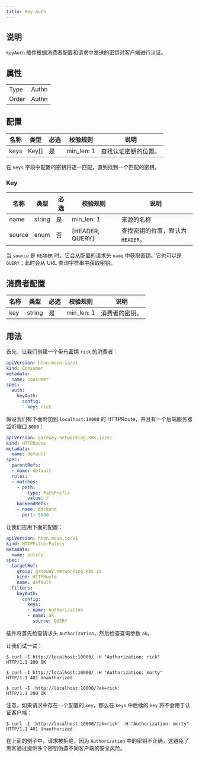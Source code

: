 ```yaml
---
title: Key Auth
---
```


## 说明

`keyAuth` 插件根据消费者配置和请求中发送的密钥对客户端进行认证。

## 属性

|       |       |
|-------|-------|
| Type  | Authn |
| Order | Authn |

## 配置

| 名称 | 类型  | 必选 | 校验规则   | 说明                 |
|------|-------|------|------------|----------------------|
| keys | Key[] | 是   | min_len: 1 | 查找认证密钥的位置。 |

在 `keys` 字段中配置的密钥将逐一匹配，直到找到一个匹配的密钥。

### Key

| 名称   | 类型   | 必选 | 校验规则        | 说明                              |
|--------|--------|------|-----------------|-----------------------------------|
| name   | string | 是   | min_len: 1      | 来源的名称                        |
| source | enum   | 否   | [HEADER, QUERY] | 查找密钥的位置，默认为 `HEADER`。 |

当 `source` 是 `HEADER` 时，它会从配置的请求头 `name` 中获取密钥。它也可以是 `QUERY`：此时会从 URL 查询字符串中获取密钥。

## 消费者配置

| 名称 | 类型   | 必选 | 校验规则   | 说明           |
|------|--------|------|------------|----------------|
| key  | string | 是   | min_len: 1 | 消费者的密钥。 |

## 用法

首先，让我们创建一个带有密钥 `rick` 的消费者：

```yaml
apiVersion: htnn.mosn.io/v1
kind: Consumer
metadata:
  name: consumer
spec:
  auth:
    keyAuth:
      config:
        key: rick
```

假设我们有下面附加到 `localhost:10000` 的 HTTPRoute，并且有一个后端服务器监听端口 `8080`：

```yaml
apiVersion: gateway.networking.k8s.io/v1
kind: HTTPRoute
metadata:
  name: default
spec:
  parentRefs:
  - name: default
  rules:
  - matches:
    - path:
        type: PathPrefix
        value: /
    backendRefs:
    - name: backend
      port: 8080
```

让我们应用下面的配置：

```yaml
apiVersion: htnn.mosn.io/v1
kind: HTTPFilterPolicy
metadata:
  name: policy
spec:
  targetRef:
    group: gateway.networking.k8s.io
    kind: HTTPRoute
    name: default
  filters:
    keyAuth:
      config:
        keys:
        - name: Authorization
        - name: ak
          source: QUERY
```

插件将首先检查请求头 `Authorization`，然后检查查询参数 `ak`。

让我们试一试：

```
$ curl -I http://localhost:10000/ -H "Authorization: rick"
HTTP/1.1 200 OK
```

```
$ curl -I http://localhost:10000/ -H "Authorization: morty"
HTTP/1.1 401 Unauthorized
```

```
$ curl -I 'http://localhost:10000/?ak=rick'
HTTP/1.1 200 OK
```

注意，如果请求中存在一个配置的 `key`，那么在 `keys` 中后续的 `key` 将不会用于认证客户端：

```
$ curl -I 'http://localhost:10000/?ak=rick' -H "Authorization: morty"
HTTP/1.1 401 Unauthorized
```

在上面的例子中，请求被拒绝，因为 `Authorization` 中的密钥不正确。这避免了黑客通过提供多个密钥伪造不同客户端的安全风险。
